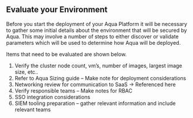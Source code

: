 <!--- ## Evaluate your environment --->

## Evaluate your Environment

Before you start the deployment of your Aqua Platform it will be necessary to gather some initial details about the environment that will be secured by Aqua. This may involve a number of steps to either discover or validate parameters which will be used to determine how Aqua will be deployed. 

Items that need to be evaluated are shown below. 

1. Verify the cluster node count, vm’s, number of images, largest image size, etc..
2. Refer to Aqua Sizing guide – Make note for deployment considerations
3. Networking review for communication to SaaS -> Referenced here
4. Verify responsible teams – Make notes for RBAC
5. SSO integration considerations
6. SIEM tooling preparation – gather relevant information and include relevant teams

